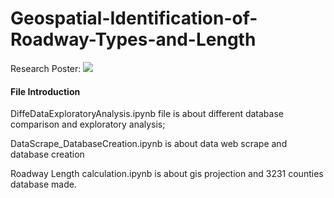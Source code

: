 # Geospatial-Identification-of-Roadway-Types-and-Length
Research Poster:
![](pics/poster.png)

#### File Introduction
DiffeDataExploratoryAnalysis.ipynb file is about different database comparison and exploratory analysis;

DataScrape_DatabaseCreation.ipynb is about data web scrape and database creation

Roadway Length calculation.ipynb is about gis projection and 3231 counties database made.



